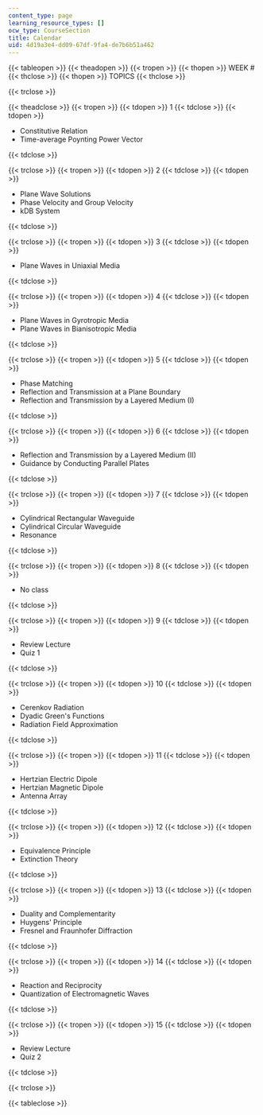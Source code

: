 ```yaml
---
content_type: page
learning_resource_types: []
ocw_type: CourseSection
title: Calendar
uid: 4d19a3e4-dd09-67df-9fa4-de7b6b51a462
---
```


{{< tableopen >}}
{{< theadopen >}}
{{< tropen >}}
{{< thopen >}}
WEEK #
{{< thclose >}}
{{< thopen >}}
TOPICS
{{< thclose >}}

{{< trclose >}}

{{< theadclose >}}
{{< tropen >}}
{{< tdopen >}}
1
{{< tdclose >}}
{{< tdopen >}}


*   Constitutive Relation
*   Time-average Poynting Power Vector


{{< tdclose >}}

{{< trclose >}}
{{< tropen >}}
{{< tdopen >}}
2
{{< tdclose >}}
{{< tdopen >}}


*   Plane Wave Solutions
*   Phase Velocity and Group Velocity
*   kDB System


{{< tdclose >}}

{{< trclose >}}
{{< tropen >}}
{{< tdopen >}}
3
{{< tdclose >}}
{{< tdopen >}}


*   Plane Waves in Uniaxial Media


{{< tdclose >}}

{{< trclose >}}
{{< tropen >}}
{{< tdopen >}}
4
{{< tdclose >}}
{{< tdopen >}}


*   Plane Waves in Gyrotropic Media
*   Plane Waves in Bianisotropic Media


{{< tdclose >}}

{{< trclose >}}
{{< tropen >}}
{{< tdopen >}}
5
{{< tdclose >}}
{{< tdopen >}}


*   Phase Matching
*   Reflection and Transmission at a Plane Boundary
*   Reflection and Transmission by a Layered Medium (I)


{{< tdclose >}}

{{< trclose >}}
{{< tropen >}}
{{< tdopen >}}
6
{{< tdclose >}}
{{< tdopen >}}


*   Reflection and Transmission by a Layered Medium (II)
*   Guidance by Conducting Parallel Plates


{{< tdclose >}}

{{< trclose >}}
{{< tropen >}}
{{< tdopen >}}
7
{{< tdclose >}}
{{< tdopen >}}


*   Cylindrical Rectangular Waveguide
*   Cylindrical Circular Waveguide
*   Resonance


{{< tdclose >}}

{{< trclose >}}
{{< tropen >}}
{{< tdopen >}}
8
{{< tdclose >}}
{{< tdopen >}}


*   No class


{{< tdclose >}}

{{< trclose >}}
{{< tropen >}}
{{< tdopen >}}
9
{{< tdclose >}}
{{< tdopen >}}


*   Review Lecture
*   Quiz 1


{{< tdclose >}}

{{< trclose >}}
{{< tropen >}}
{{< tdopen >}}
10
{{< tdclose >}}
{{< tdopen >}}


*   Cerenkov Radiation
*   Dyadic Green's Functions
*   Radiation Field Approximation


{{< tdclose >}}

{{< trclose >}}
{{< tropen >}}
{{< tdopen >}}
11
{{< tdclose >}}
{{< tdopen >}}


*   Hertzian Electric Dipole
*   Hertzian Magnetic Dipole
*   Antenna Array


{{< tdclose >}}

{{< trclose >}}
{{< tropen >}}
{{< tdopen >}}
12
{{< tdclose >}}
{{< tdopen >}}


*   Equivalence Principle
*   Extinction Theory


{{< tdclose >}}

{{< trclose >}}
{{< tropen >}}
{{< tdopen >}}
13
{{< tdclose >}}
{{< tdopen >}}


*   Duality and Complementarity
*   Huygens' Principle
*   Fresnel and Fraunhofer Diffraction


{{< tdclose >}}

{{< trclose >}}
{{< tropen >}}
{{< tdopen >}}
14
{{< tdclose >}}
{{< tdopen >}}


*   Reaction and Reciprocity
*   Quantization of Electromagnetic Waves


{{< tdclose >}}

{{< trclose >}}
{{< tropen >}}
{{< tdopen >}}
15
{{< tdclose >}}
{{< tdopen >}}


*   Review Lecture
*   Quiz 2


{{< tdclose >}}

{{< trclose >}}

{{< tableclose >}}